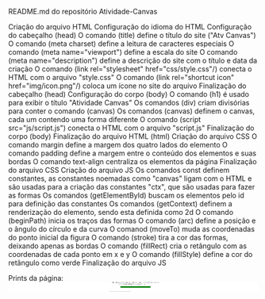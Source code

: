 README.md do repositório Atividade-Canvas

Criação do arquivo HTML
    Configuração do idioma do HTML
    Configuração do cabeçalho (head)
        O comando (title) define o título do site ("Atv Canvas")
        O comando (meta charset) define a leitura de caracteres especiais
        O comando (meta name="viewport") define a escala do site
        O comando (meta name="description") define a descrição do site com o título e data da criação
        O comando (link rel="stylesheet" href="css/style.css"/) conecta o HTML com o arquivo "style.css"
        O comando (link rel="shortcut icon" href="img/icon.png"/) coloca um ícone no site do arquivo
    Finalização do cabeçalho (head)
    Configuração do corpo (body)
        O comando (h1) é usado para exibir o título "Atividade Canvas"
        Os comandos (div) criam divisórias para conter o comando (canvas)
        Os comandos (canvas) definem o canvas, cada um contendo uma forma diferente
        O comando (script src="js/script.js") conecta o HTML com o arquivo "script.js"
    Finalização do corpo (body)
Finalização do arquivo HTML (html)
Criação do arquivo CSS
    O comando margin define a margem dos quatro lados do elemento
    O comando padding define a margem entre o conteúdo dos elementos e suas bordas
    O comando text-align centraliza os elementos da página
Finalização do arquivo CSS
Criação do arquivo JS
    Os comandos const definem constantes, as constantes noemadas como "canvas" ligam com o HTML e são usadas para a criação das constantes "ctx", que são usadas para fazer as formas
    Os comandos (getElementById) buscam os elementos pelo id para definição das constantes
    Os comandos (getContext) definem a renderização do elemento, sendo esta definida como 2d
    O comando (beginPath) inicia os traços das formas
    O comando (arc) define a posição e o ângulo do círculo e da curva
    O comanod (moveTo) muda as coordenadas do ponto inicial da figura
    O comando (stroke) tira a cor das formas, deixando apenas as bordas
    O comando (fillRect) cria o retângulo com as coordenadas de cada ponto em x e y
    O comando (fillStyle) define a cor do retângulo como verde
Finalização do arquivo JS

Prints da página: 
<img src="img/canvas1.png" width=631px height=20px>